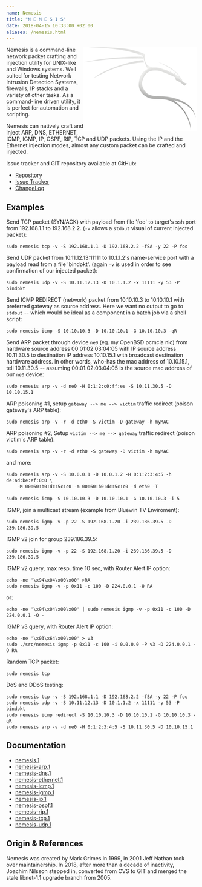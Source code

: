 ```yaml
---
name: Nemesis
title: "N E M E S I S"
date: 2018-04-15 10:33:00 +02:00
aliases: /nemesis.html
---
```

<img src="/images/nemesis.png" style="float: right;">

Nemesis is a command-line network packet crafting and injection utility
for UNIX-like and Windows systems.  Well suited for testing Network
Intrusion Detection Systems, firewalls, IP stacks and a variety of other
tasks.  As a command-line driven utility, it is perfect for automation
and scripting.

Nemesis can natively craft and inject ARP, DNS, ETHERNET, ICMP, IGMP,
IP, OSPF, RIP, TCP and UDP packets.  Using the IP and the Ethernet
injection modes, almost any custom packet can be crafted and injected.

Issue tracker and GIT repository available at GitHub:

   * [Repository](http://github.com/troglobit/nemesis)
   * [Issue Tracker](http://github.com/troglobit/nemesis/issues)
   * [ChangeLog](https://github.com/troglobit/nemesis/blob/master/ChangeLog.md)


Examples
--------

Send TCP packet (SYN/ACK) with payload from file 'foo' to target's ssh
port from 192.168.1.1 to 192.168.2.2. (`-v` allows a `stdout` visual of
current injected packet):

    sudo nemesis tcp -v -S 192.168.1.1 -D 192.168.2.2 -fSA -y 22 -P foo

Send UDP packet from 10.11.12.13:11111 to 10.1.1.2's name-service port
with a payload read from a file 'bindpkt'. (again `-v` is used in order to
see confirmation of our injected packet):

    sudo nemesis udp -v -S 10.11.12.13 -D 10.1.1.2 -x 11111 -y 53 -P bindpkt

Send ICMP REDIRECT (network) packet from 10.10.10.3 to 10.10.10.1 with
preferred gateway as source address. Here we want no output to go to
`stdout` -- which would be ideal as a component in a batch job via a
shell script:

    sudo nemesis icmp -S 10.10.10.3 -D 10.10.10.1 -G 10.10.10.3 -qR

Send ARP packet through device `ne0` (eg. my OpenBSD pcmcia nic) from
hardware source address 00:01:02:03:04:05 with IP source address
10.11.30.5 to destination IP address 10.10.15.1 with broadcast
destination hardware address. In other words, who-has the mac address of
10.10.15.1, tell 10.11.30.5 -- assuming 00:01:02:03:04:05 is the source
mac address of our `ne0` device:

    sudo nemesis arp -v -d ne0 -H 0:1:2:c0:ff:ee -S 10.11.30.5 -D 10.10.15.1

ARP poisoning #1, setup `gateway --> me --> victim` traffic redirect
(poison gateway's ARP table):

    sudo nemesis arp -v -r -d eth0 -S victim -D gateway -h myMAC

ARP poisoning #2, Setup `victim --> me --> gateway` traffic redirect
(poison victim's ARP table):

    sudo nemesis arp -v -r -d eth0 -S gateway -D victim -h myMAC

and more:

    sudo nemesis arp -v -S 10.0.0.1 -D 10.0.1.2 -H 0:1:2:3:4:5 -h de:ad:be:ef:0:0 \
        -M 00:60:b0:dc:5c:c0 -m 00:60:b0:dc:5c:c0 -d eth0 -T
    
    sudo nemesis icmp -S 10.10.10.3 -D 10.10.10.1 -G 10.10.10.3 -i 5

IGMP, join a multicast stream (example from Bluewin TV Enviroment):

    sudo nemesis igmp -v -p 22 -S 192.168.1.20 -i 239.186.39.5 -D 239.186.39.5

IGMP v2 join for group 239.186.39.5:

    sudo nemesis igmp -v -p 22 -S 192.168.1.20 -i 239.186.39.5 -D 239.186.39.5

IGMP v2 query, max resp. time 10 sec, with Router Alert IP option:

    echo -ne '\x94\x04\x00\x00' >RA
    sudo nemesis igmp -v -p 0x11 -c 100 -D 224.0.0.1 -O RA

or:

    echo -ne '\x94\x04\x00\x00' | sudo nemesis igmp -v -p 0x11 -c 100 -D 224.0.0.1 -O -

IGMP v3 query, with Router Alert IP option:

    echo -ne '\x03\x64\x00\x00' > v3
    sudo ./src/nemesis igmp -p 0x11 -c 100 -i 0.0.0.0 -P v3 -D 224.0.0.1 -O RA

Random TCP packet:

    sudo nemesis tcp

DoS and DDoS testing:

    sudo nemesis tcp -v -S 192.168.1.1 -D 192.168.2.2 -fSA -y 22 -P foo
    sudo nemesis udp -v -S 10.11.12.13 -D 10.1.1.2 -x 11111 -y 53 -P bindpkt
    sudo nemesis icmp redirect -S 10.10.10.3 -D 10.10.10.1 -G 10.10.10.3 -qR
    sudo nemesis arp -v -d ne0 -H 0:1:2:3:4:5 -S 10.11.30.5 -D 10.10.15.1


Documentation
-------------

   * [nemesis.1](http://nemesis.sourceforge.net/manpages/nemesis.1.html)
   * [nemesis-arp.1](http://nemesis.sourceforge.net/manpages/nemesis-arp.1.html)
   * [nemesis-dns.1](http://nemesis.sourceforge.net/manpages/nemesis-dns.1.html)
   * [nemesis-ethernet.1](http://nemesis.sourceforge.net/manpages/nemesis-ethernet.1.html)
   * [nemesis-icmp.1](http://nemesis.sourceforge.net/manpages/nemesis-icmp.1.html)
   * [nemesis-igmp.1](http://nemesis.sourceforge.net/manpages/nemesis-igmp.1.html)
   * [nemesis-ip.1](http://nemesis.sourceforge.net/manpages/nemesis-ip.1.html)
   * [nemesis-ospf.1](http://nemesis.sourceforge.net/manpages/nemesis-ospf.1.html)
   * [nemesis-rip.1](http://nemesis.sourceforge.net/manpages/nemesis-rip.1.html)
   * [nemesis-tcp.1](http://nemesis.sourceforge.net/manpages/nemesis-tcp.1.html)
   * [nemesis-udp.1](http://nemesis.sourceforge.net/manpages/nemesis-udp.1.html)


Origin & References
-------------------

Nemesis was created by Mark Grimes in 1999, in 2001 Jeff Nathan took
over maintainership.  In 2018, after more than a decade of inactivity,
Joachim Nilsson stepped in, converted from CVS to GIT and merged the
stale libnet-1.1 upgrade branch from 2005.

